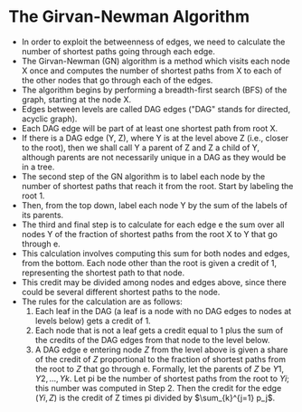# The Girvan-Newman Algorithm

- In order to exploit the betweenness of edges, we need to calculate the number of shortest paths going through each edge.
- The Girvan-Newman (GN) algorithm is a method which visits each node X once and computes the number of shortest paths from X to each of the other nodes that go through each of the edges.
- The algorithm begins by performing a breadth-first search (BFS) of the graph, starting at the node X.
- Edges between levels are called DAG edges ("DAG" stands for directed, acyclic graph).
- Each DAG edge will be part of at least one shortest path from root X. 
- If there is a DAG edge (Y, Z), where Y is at the level above Z (i.e., closer to the root), then we shall call Y a parent of Z and Z a child of Y, although parents are not necessarily unique in a DAG as they would be in a tree.
- The second step of the GN algorithm is to label each node by the number of shortest paths that reach it from the root. Start by labeling the root 1. 
- Then, from the top down, label each node Y by the sum of the labels of its parents.
- The third and final step is to calculate for each edge e the sum over all nodes Y of the fraction of shortest paths from the root X to Y that go through e. 
- This calculation involves computing this sum for both nodes and edges, from the bottom. Each node other than the root is given a credit of 1, representing the shortest path to that node. 
- This credit may be divided among nodes and edges above, since there could be several different shortest paths to the node. 
- The rules for the calculation are as follows:
	 1. Each leaf in the DAG (a leaf is a node with no DAG edges to nodes at levels below) gets a credit of 1.
	 2. Each node that is not a leaf gets a credit equal to 1 plus the sum of the credits of the DAG edges from that node to the level below.
	 3. A DAG edge e entering node $Z$ from the level above is given a share of the credit of $Z$ proportional to the fraction of shortest paths from the root to $Z$ that go through e. Formally, let the parents of $Z$ be $Y1, Y2, . . . , Yk$. Let pi be the number of shortest paths from the root to $Yi$; this number was computed in Step 2. Then the credit for the edge $(Yi, Z)$ is the credit of Z times pi divided by $\sum_{k}^{j=1} p_j$.